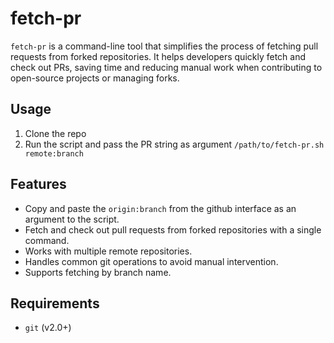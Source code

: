 # fetch-pr

`fetch-pr` is a command-line tool that simplifies the process of fetching pull requests from forked repositories. It helps developers quickly fetch and check out PRs, saving time and reducing manual work when contributing to open-source projects or managing forks.

## Usage
1. Clone the repo
2. Run the script and pass the PR string as argument `/path/to/fetch-pr.sh remote:branch`

## Features

- Copy and paste the `origin:branch` from the github interface as an argument to the script.
- Fetch and check out pull requests from forked repositories with a single command.
- Works with multiple remote repositories.
- Handles common git operations to avoid manual intervention.
- Supports fetching by branch name.

## Requirements

- `git` (v2.0+)
